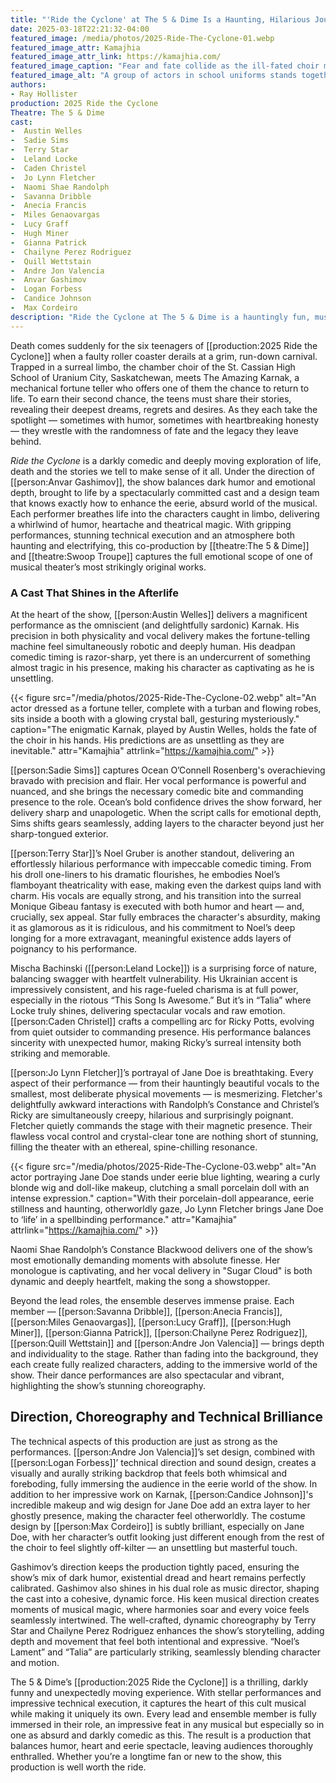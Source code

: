 ```yaml
---
title: "'Ride the Cyclone' at The 5 & Dime Is a Haunting, Hilarious Journey Beyond the Grave"
date: 2025-03-18T22:21:32-04:00
featured_image: /media/photos/2025-Ride-The-Cyclone-01.webp
featured_image_attr: Kamajhia
featured_image_attr_link: https://kamajhia.com/
featured_image_caption: "Fear and fate collide as the ill-fated choir members realize their journey is far from over."
featured_image_alt: "A group of actors in school uniforms stands together on stage, looking wide-eyed and tense under dramatic lighting, with a carnival-like set behind them."
authors: 
- Ray Hollister
production: 2025 Ride the Cyclone
Theatre: The 5 & Dime
cast: 
-  Austin Welles
-  Sadie Sims
-  Terry Star
-  Leland Locke
-  Caden Christel
-  Jo Lynn Fletcher
-  Naomi Shae Randolph
-  Savanna Dribble
-  Anecia Francis
-  Miles Genaovargas
-  Lucy Graff
-  Hugh Miner
-  Gianna Patrick
-  Chailyne Perez Rodriguez
-  Quill Wettstain
-  Andre Jon Valencia
-  Anvar Gashimov
-  Logan Forbess
-  Candice Johnson
-  Max Cordeiro
description: "Ride the Cyclone at The 5 & Dime is a hauntingly fun, must-see musical with stellar performances and eerie visuals. A darkly hilarious afterlife journey!"
---
```

Death comes suddenly for the six teenagers of [[production:2025 Ride the Cyclone]] when a faulty roller coaster derails at a grim, run-down carnival. Trapped in a surreal limbo, the chamber choir of the St. Cassian High School of Uranium City, Saskatchewan, meets The Amazing Karnak, a mechanical fortune teller who offers one of them the chance to return to life. To earn their second chance, the teens must share their stories, revealing their deepest dreams, regrets and desires. As they each take the spotlight — sometimes with humor, sometimes with heartbreaking honesty — they wrestle with the randomness of fate and the legacy they leave behind.

*Ride the Cyclone* is a darkly comedic and deeply moving exploration of life, death and the stories we tell to make sense of it all. Under the direction of [[person:Anvar Gashimov]], the show balances dark humor and emotional depth, brought to life by a spectacularly committed cast and a design team that knows exactly how to enhance the eerie, absurd world of the musical. Each performer breathes life into the characters caught in limbo, delivering a whirlwind of humor, heartache and theatrical magic. With gripping performances, stunning technical execution and an atmosphere both haunting and electrifying, this co-production by [[theatre:The 5 & Dime]] and [[theatre:Swoop Troupe]] captures the full emotional scope of one of musical theater’s most strikingly original works.

### A Cast That Shines in the Afterlife

At the heart of the show, [[person:Austin Welles]] delivers a magnificent performance as the omniscient (and delightfully sardonic) Karnak. His precision in both physicality and vocal delivery makes the fortune-telling machine feel simultaneously robotic and deeply human. His deadpan comedic timing is razor-sharp, yet there is an undercurrent of something almost tragic in his presence, making his character as captivating as he is unsettling.

{{< figure src="/media/photos/2025-Ride-The-Cyclone-02.webp" alt="An actor dressed as a fortune teller, complete with a turban and flowing robes, sits inside a booth with a glowing crystal ball, gesturing mysteriously." caption="The enigmatic Karnak, played by Austin Welles, holds the fate of the choir in his hands. His predictions are as unsettling as they are inevitable." attr="Kamajhia"  attrlink="https://kamajhia.com/" >}}

[[person:Sadie Sims]] captures Ocean O’Connell Rosenberg's overachieving bravado with precision and flair. Her vocal performance is powerful and nuanced, and she brings the necessary comedic bite and commanding presence to the role. Ocean’s bold confidence drives the show forward, her delivery sharp and unapologetic. When the script calls for emotional depth, Sims shifts gears seamlessly, adding layers to the character beyond just her sharp-tongued exterior.

[[person:Terry Star]]’s Noel Gruber is another standout, delivering an effortlessly hilarious performance with impeccable comedic timing. From his droll one-liners to his dramatic flourishes, he embodies Noel’s flamboyant theatricality with ease, making even the darkest quips land with charm. His vocals are equally strong, and his transition into the surreal Monique Gibeau fantasy is executed with both humor and heart — and, crucially, sex appeal. Star fully embraces the character's absurdity, making it as glamorous as it is ridiculous, and his commitment to Noel’s deep longing for a more extravagant, meaningful existence adds layers of poignancy to his performance.

Mischa Bachinski ([[person:Leland Locke]]) is a surprising force of nature, balancing swagger with heartfelt vulnerability. His Ukrainian accent is impressively consistent, and his rage-fueled charisma is at full power, especially in the riotous “This Song Is Awesome.” But it’s in “Talia” where Locke truly shines, delivering spectacular vocals and raw emotion. [[person:Caden Christel]] crafts a compelling arc for Ricky Potts, evolving from quiet outsider to commanding presence. His performance balances sincerity with unexpected humor, making Ricky’s surreal intensity both striking and memorable.

[[person:Jo Lynn Fletcher]]’s portrayal of Jane Doe is breathtaking. Every aspect of their performance — from their hauntingly beautiful vocals to the smallest, most deliberate physical movements — is mesmerizing. Fletcher's delightfully awkward interactions with Randolph’s Constance and Christel’s Ricky are simultaneously creepy, hilarious and surprisingly poignant. Fletcher quietly commands the stage with their magnetic presence. Their flawless vocal control and crystal-clear tone are nothing short of stunning, filling the theater with an ethereal, spine-chilling resonance.

{{< figure src="/media/photos/2025-Ride-The-Cyclone-03.webp" alt="An actor portraying Jane Doe stands under eerie blue lighting, wearing a curly blonde wig and doll-like makeup, clutching a small porcelain doll with an intense expression." caption="With their porcelain-doll appearance, eerie stillness and haunting, otherworldly gaze, Jo Lynn Fletcher brings Jane Doe to ‘life’ in a spellbinding performance."  attr="Kamajhia"  attrlink="https://kamajhia.com/" >}}

Naomi Shae Randolph’s Constance Blackwood delivers one of the show’s most emotionally demanding moments with absolute finesse. Her monologue is captivating, and her vocal delivery in "Sugar Cloud" is both dynamic and deeply heartfelt, making the song a showstopper.

Beyond the lead roles, the ensemble deserves immense praise. Each member — [[person:Savanna Dribble]], [[person:Anecia Francis]], [[person:Miles Genaovargas]], [[person:Lucy Graff]], [[person:Hugh Miner]], [[person:Gianna Patrick]], [[person:Chailyne Perez Rodriguez]], [[person:Quill Wettstain]] and [[person:Andre Jon Valencia]] — brings depth and individuality to the stage. Rather than fading into the background, they each create fully realized characters, adding to the immersive world of the show. Their dance performances are also spectacular and vibrant, highlighting the show’s stunning choreography.

## Direction, Choreography and Technical Brilliance

The technical aspects of this production are just as strong as the performances. [[person:Andre Jon Valencia]]’s set design, combined with [[person:Logan Forbess]]’ technical direction and sound design, creates a visually and aurally striking backdrop that feels both whimsical and foreboding, fully immersing the audience in the eerie world of the show. In addition to her impressive work on Karnak, [[person:Candice Johnson]]'s incredible makeup and wig design for Jane Doe add an extra layer to her ghostly presence, making the character feel otherworldly.  The costume design by [[person:Max Cordeiro]] is subtly brilliant, especially on Jane Doe, with her character’s outfit looking just different enough from the rest of the choir to feel slightly off-kilter — an unsettling but masterful touch.

Gashimov’s direction keeps the production tightly paced, ensuring the show’s mix of dark humor, existential dread and heart remains perfectly calibrated. Gashimov also shines in his dual role as music director, shaping the cast into a cohesive, dynamic force. His keen musical direction creates moments of musical magic, where harmonies soar and every voice feels seamlessly intertwined. The well-crafted, dynamic choreography by Terry Star and Chailyne Perez Rodriguez enhances the show’s storytelling, adding depth and movement that feel both intentional and expressive. “Noel’s Lament” and “Talia” are particularly striking, seamlessly blending character and motion.

The 5 & Dime’s [[production:2025 Ride the Cyclone]] is a thrilling, darkly funny and unexpectedly moving experience. With stellar performances and impressive technical execution, it captures the heart of this cult musical while making it uniquely its own. Every lead and ensemble member is fully immersed in their role, an impressive feat in any musical but especially so in one as absurd and darkly comedic as this. The result is a production that balances humor, heart and eerie spectacle, leaving audiences thoroughly enthralled. Whether you’re a longtime fan or new to the show, this production is well worth the ride. 